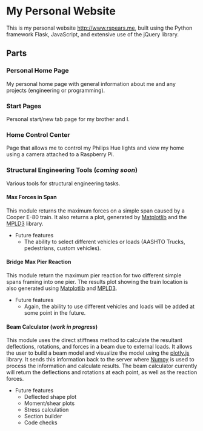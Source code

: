 # My Personal Website
This is my personal website http://www.rspears.me, built using the Python framework Flask, JavaScript, and extensive use of the jQuery library.

## Parts
### Personal Home Page
My personal home page with general information about me and any projects (engineering or programming).

### Start Pages
Personal start/new tab page for my brother and I.

### Home Control Center
Page that allows me to control my Philips Hue lights and view my home using a camera attached to a Raspberry Pi.

### Structural Engineering Tools (*coming soon*)
Various tools for structural engineering tasks.

#### Max Forces in Span
This module returns the maximum forces on a simple span caused by a Cooper E-80 train. It also returns a plot, generated by [Matplotlib](http://www.matplotlib.org) and the [MPLD3](http://mpld3.github.io) library.
* Future features
  - The ability to select different vehicles or loads (AASHTO Trucks, pedestrians, custom vehicles).

#### Bridge Max Pier Reaction
This module return the maximum pier reaction for two different simple spans framing into one pier. The results plot showing the train location is also generated using [Matplotlib](http://www.matplotlib.org) and [MPLD3](http://mpld3.github.io).
* Future features
  - Again, the ability to use different vehicles and loads will be added at some point in the future.

#### Beam Calculator (*work in progress*)
This module uses the direct stiffness method to calculate the resultant deflections, rotations, and forces in a beam due to external loads. It allows the user to build a beam model and visualize the model using the [plotly.js](https://plot.ly/javascript) library. It sends this information back to the server where [Numpy](http://www.numpy.org) is used to process the information and calculate results. The beam calculator currently will return the deflections and rotations at each point, as well as the reaction forces.
* Future features
  - Deflected shape plot
  - Moment/shear plots
  - Stress calculation
  - Section builder
  - Code checks
